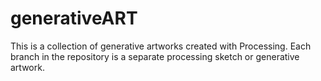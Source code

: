 # generativeART

This is a collection of generative artworks created with Processing. Each branch in the repository is a separate processing sketch or generative artwork.
